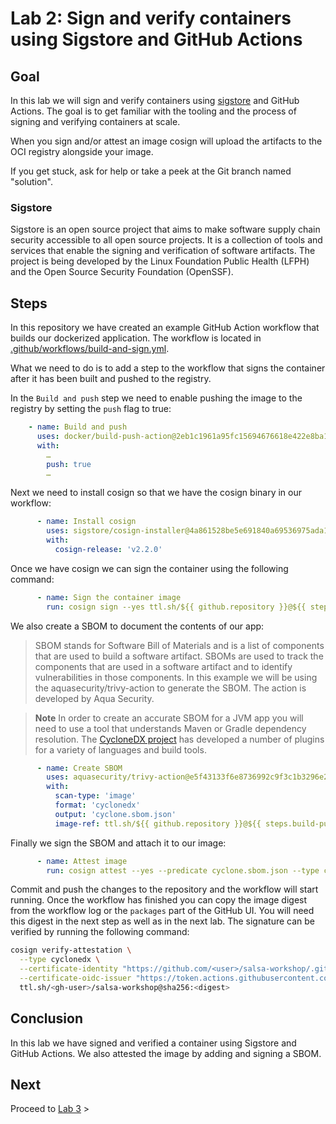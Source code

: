 # Lab 2: Sign and verify containers using Sigstore and GitHub Actions

## Goal

In this lab we will sign and verify containers using [sigstore](https://sigstore.dev/) and GitHub Actions. The goal is to get familiar with the tooling and the process of signing and verifying containers at scale.

When you sign and/or attest an image cosign will upload the artifacts to the OCI registry alongside your image.

If you get stuck, ask for help or take a peek at the Git branch named "solution".

### Sigstore

Sigstore is an open source project that aims to make software supply chain security accessible to all open source projects. It is a collection of tools and services that enable the signing and verification of software artifacts. The project is being developed by the Linux Foundation Public Health (LFPH) and the Open Source Security Foundation (OpenSSF).

## Steps

In this repository we have created an example GitHub Action workflow that builds our dockerized application. The workflow is located in [.github/workflows/build-and-sign.yml](.github/workflows/main.yaml).

What we need to do is to add a step to the workflow that signs the container after it has been built and pushed to the registry.

In the `Build and push` step we need to enable pushing the image to the registry by setting the `push` flag to true:

```yaml
    - name: Build and push
      uses: docker/build-push-action@2eb1c1961a95fc15694676618e422e8ba1d63825 # ratchet:docker/build-push-action@v4
      with:
        …
        push: true
        …
```

Next we need to install cosign so that we have the cosign binary in our workflow:

```yaml
      - name: Install cosign
        uses: sigstore/cosign-installer@4a861528be5e691840a69536975ada1d4c30349d # ratchet:sigstore/cosign-installer@main
        with:
          cosign-release: 'v2.2.0'
```

Once we have cosign we can sign the container using the following command:

```yaml
      - name: Sign the container image
        run: cosign sign --yes ttl.sh/${{ github.repository }}@${{ steps.build-push.outputs.digest }}
```

We also create a SBOM to document the contents of our app:

> SBOM stands for Software Bill of Materials and is a list of components that are used to build a software artifact. SBOMs are used to track the components that are used in a software artifact and to identify vulnerabilities in those components.
> In this example we will be using the aquasecurity/trivy-action to generate the SBOM. The action is developed by Aqua Security.

> **Note**
> In order to create an accurate SBOM for a JVM app you will need to use a tool that understands Maven or Gradle dependency resolution. The [CycloneDX project](https://github.com/CycloneDX) has developed a number of plugins for a variety of languages and build tools.

```yaml
      - name: Create SBOM
        uses: aquasecurity/trivy-action@e5f43133f6e8736992c9f3c1b3296e24b37e17f2 # ratchet:aquasecurity/trivy-action@master
        with:
          scan-type: 'image'
          format: 'cyclonedx'
          output: 'cyclone.sbom.json'
          image-ref: ttl.sh/${{ github.repository }}@${{ steps.build-push.outputs.digest }}
```

Finally we sign the SBOM and attach it to our image:

```yaml
      - name: Attest image
        run: cosign attest --yes --predicate cyclone.sbom.json --type cyclonedx ttl.sh/${{ github.repository }}@${{ steps.build-push.outputs.digest }}
```

Commit and push the changes to the repository and the workflow will start running.
Once the workflow has finished you can copy the image digest from the workflow log or the `packages` part of the GitHub UI. You will need this digest in the next step as well as in the next lab.
The signature can be verified by running the following command:

```bash
cosign verify-attestation \
  --type cyclonedx \
  --certificate-identity "https://github.com/<user>/salsa-workshop/.github/workflows/main.yaml@refs/heads/main" \
  --certificate-oidc-issuer "https://token.actions.githubusercontent.com" \
  ttl.sh/<gh-user>/salsa-workshop@sha256:<digest>
```

## Conclusion

In this lab we have signed and verified a container using Sigstore and GitHub Actions. We also attested the image by adding and signing a SBOM.

## Next

Proceed to [Lab 3](../lab-3/README.md) >
